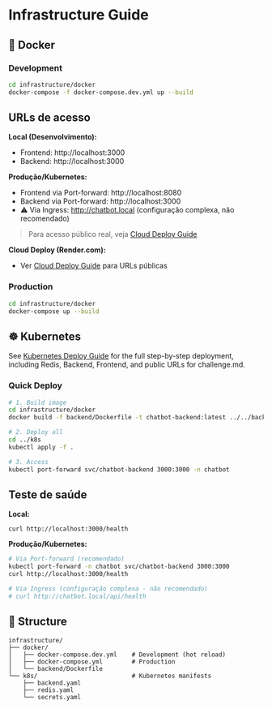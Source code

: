 # Infrastructure Guide

## 🐳 Docker

### Development
```bash
cd infrastructure/docker
docker-compose -f docker-compose.dev.yml up --build
```
## URLs de acesso

**Local (Desenvolvimento):**
- Frontend: http://localhost:3000
- Backend: http://localhost:3000

**Produção/Kubernetes:**
- Frontend via Port-forward: http://localhost:8080  
- Backend via Port-forward: http://localhost:3000
- ⚠️ Via Ingress: http://chatbot.local (configuração complexa, não recomendado)

> Para acesso público real, veja [Cloud Deploy Guide](../CLOUD_DEPLOY.md)

**Cloud Deploy (Render.com):**
- Ver [Cloud Deploy Guide](../CLOUD_DEPLOY.md) para URLs públicas

### Production  
```bash
cd infrastructure/docker
docker-compose up --build
```


## ☸️ Kubernetes

See [Kubernetes Deploy Guide](../k8s/DEPLOY_GUIDE.md) for the full step-by-step deployment, including Redis, Backend, Frontend, and public URLs for challenge.md.

### Quick Deploy
```bash
# 1. Build image
cd infrastructure/docker
docker build -f backend/Dockerfile -t chatbot-backend:latest ../../backend

# 2. Deploy all
cd ../k8s
kubectl apply -f .

# 3. Access
kubectl port-forward svc/chatbot-backend 3000:3000 -n chatbot
```

## Teste de saúde

**Local:**
```
curl http://localhost:3000/health
```

**Produção/Kubernetes:**
```bash
# Via Port-forward (recomendado)
kubectl port-forward -n chatbot svc/chatbot-backend 3000:3000
curl http://localhost:3000/health

# Via Ingress (configuração complexa - não recomendado)
# curl http://chatbot.local/api/health
```

## 📁 Structure

```
infrastructure/
├── docker/
│   ├── docker-compose.dev.yml    # Development (hot reload)
│   ├── docker-compose.yml        # Production
│   └── backend/Dockerfile
└── k8s/                          # Kubernetes manifests
    ├── backend.yaml
    ├── redis.yaml
    └── secrets.yaml
```
